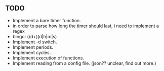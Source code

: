 ## TODO

- Implement a bare timer function.
 - in order to parse how long the timer should last, i need to implement a regex
 - bingo: (\d+)(d|h|m|s)
- Implement -d switch.
- Implement periods.
- Implement cycles.
- Implement execution of functions.
- Implement reading from a config file. (json?? unclear, find out more.)
